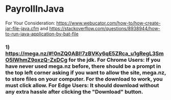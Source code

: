 # PayrollInJava

For Your Consideration: https://www.webucator.com/how-to/how-create-jar-file-java.cfm and https://stackoverflow.com/questions/8938944/how-to-run-java-application-by-bat-file

### 1) https://mega.nz/#!0nZQ0ABI!7zBVKy6qE5ZRca_u1gRegL3SmO5lWhmZ9oxzQ-ZxDCg for the jdk. For Chrome Users: If you have never used mega.nz before, there should be a prompt in the top left corner asking if you want to allow the site, mega.nz, to store files on your computer. For the download to work, you must click allow. For Edge Users: It should download without any extra hassle after clicking the "Download" button.
